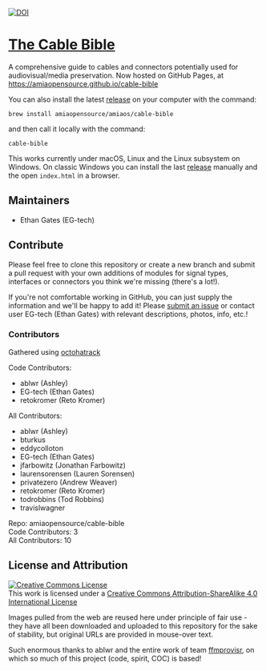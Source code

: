 [![DOI](https://zenodo.org/badge/DOI/10.5281/zenodo.1188330.svg)](https://doi.org/10.5281/zenodo.1188330)

# [The Cable Bible](https://amiaopensource.github.io/cable-bible)
A comprehensive guide to cables and connectors potentially used for audiovisual/media preservation. Now hosted on GitHub Pages, at https://amiaopensource.github.io/cable-bible

You can also install the latest [release](https://github.com/amiaopensource/cable-bible/releases) on your computer with the command:
```
brew install amiaopensource/amiaos/cable-bible
```
and then call it locally with the command:
```
cable-bible
```
This works currently under macOS, Linux and the Linux subsystem on Windows. On classic Windows you can install the last [release](https://github.com/amiaopensource/cable-bible/releases) manually and the open `index.html` in a browser.

## Maintainers

- Ethan Gates (EG-tech)

## Contribute
Please feel free to clone this repository or create a new branch and submit a pull request with your own additions of modules for signal types, interfaces or connectors you think we're missing (there's a lot!). 

If you're not comfortable working in GitHub, you can just supply the information and we'll be happy to add it! Please [submit an issue](https://github.com/amiaopensource/cable-bible/issues) or contact user EG-tech (Ethan Gates) with relevant descriptions, photos, info, etc.!

### Contributors
Gathered using [octohatrack](https://github.com/LABHR/octohatrack)

Code Contributors:
- ablwr (Ashley)
- EG-tech (Ethan Gates)
- retokromer (Reto Kromer)  

All Contributors:
- ablwr (Ashley)
- bturkus
- eddycolloton
- EG-tech (Ethan Gates)
- jfarbowitz (Jonathan Farbowitz)
- laurensorensen (Lauren Sorensen)
- privatezero (Andrew Weaver)
- retokromer (Reto Kromer)
- todrobbins (Tod Robbins)
- travislwagner

Repo: amiaopensource/cable-bible  
Code Contributors: 3  
All Contributors: 10  

## License and Attribution
<a rel="license" href="https://creativecommons.org/licenses/by-sa/4.0/"><img alt="Creative Commons License" style="border-width:0" src="https://i.creativecommons.org/l/by-sa/4.0/88x31.png"></a><br>This work is licensed under a <a rel="license" href="https://creativecommons.org/licenses/by-sa/4.0/">Creative Commons Attribution-ShareAlike 4.0 International License</a>

Images pulled from the web are reused here under principle of fair use - they have all been downloaded and uploaded to this repository for the sake of stability, but original URLs are provided in mouse-over text.

Such enormous thanks to ablwr and the entire work of team [ffmprovisr](https://github.com/amiaopensource/ffmprovisr), on which so much of this project (code, spirit, COC) is based!
